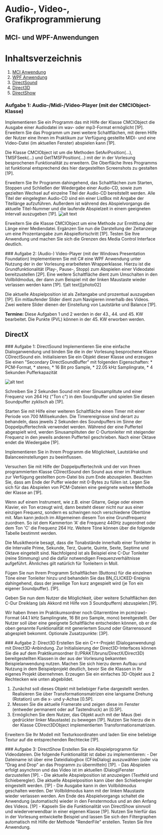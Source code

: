 # Audio-, Video-, Grafikprogrammierung
## MCI- und WPF-Anwendungen

# Inhaltsverzeichnis
1. [MCI Anwendung](#mci)
2. [WPF Anwendung](#wpf)
3. [DirectSound](#dxSound)
4. [Direct3D](#dx3D)
5. [DirectShow](#dxShow)

<a name="mci"/></a>
### Aufgabe 1: Audio-/Midi-/Video-Player (mit der CMCIObject-Klasse)
Implementieren Sie ein Programm das mit Hilfe der Klasse CMCIObject die Ausgabe einer Audiodatei im wav- oder mp3-Format ermöglicht [1P]. Erweitern Sie das Programm um zwei weitere Schaltflächen, mit deren Hilfe der Nutzer eine Ihnen im Praktikum zur Verfügung gestellte MIDI- und eine Video-Datei (im aktuellen Fenster) abspielen kann [1P].

Die Klasse CMCIObject ist um die Methoden SetAviPosition(...), TMSFSeek(...) und GetTMSFPosition(...) mit der in der Vorlesung besprochenen Funktionalität zu erweitern. Die Oberfläche Ihres Programms ist funktional entsprechend des hier dargestellten Screenshots zu gestalten [1P].

Erweitern Sie Ihr Programm dahingehend, das Schaltflächen zum Starten, Stoppen und Schließen der Wiedergabe einer Audio-CD, sowie zum gezielten Wechsel auf einzelne Titel der Audio-CD bereitstellt werden. Alle Titel der eingelegten Audio-CD sind ein einer ListBox mit Angabe der Titellänge aufzuführen. Außerdem ist während des Abspielvorgangs die aktuelle Titel-Nummer und die laufende Abspielzeit in einem geeigneten Intervall auszugeben [1P].
![alt text][photo01]

[photo01]: https://www.informatik.htw-dresden.de/~bruns/prakt_mm_prog_bild3.jpg "photo01"

Erweitern Sie die Klasse CMCIObject um eine Methode zur Ermittlung der Länge einer Mediendatei. Ergänzen Sie nun die Darstellung der Zeitanzeige um eine Prozentangabe zum Abspielfortschritt [1P]. Testen Sie Ihre Anwendung und machen Sie sich die Grenzen des Media Control Interface deutlich.

<a name="wpf"/>
###  Aufgabe 2: (Audio-) Video-Player (mit der Windows Presentation Foundation)
Implementieren Sie mit C# eine WPF Anwendung unter Nutzung der in der Vorlesung erarbeiteten Wrapperklasse. Hierzu ist die Grundfunktionalität (Play-, Pause-, Stopp) zum Abspielen einer Videodatei bereitzustellen [2P].
Eine weitere Schaltfläche dient zum Umschalten in den Vollbildmodus, der dann zum Beispiel mit der linken Maustaste wieder verlassen werden kann [1P]. 
![alt text][photo02]

[photo02]: https://www.informatik.htw-dresden.de/~bruns/prakt_mm_prog_bild_wpf.jpg "photo02"

Die aktuelle Abspielposition ist als Zeitangabe und prozentual auszugeben [1P].
Ein mitlaufender Slider dient zum Navigieren innerhalb des Videos. Zwei weitere Slider dienen der Einstellung von Lautstärke und Balance [1P]. 

**Termine:** Diese Aufgaben 1 und 2 werden in der 43., 44. und 45. KW bearbeitet. Die Punkte (PVL) können in der 45. KW erworben werden. 

## DirectX
<a name="dxSound"/>
###  Aufgabe 1: DirectSound
Implementieren Sie eine einfache Dialoganwendung und binden Sie die in der Vorlesung besprochene Klasse CDirectSound ein. Initialisieren Sie ein Objekt dieser Klasse und erzeugen Sie einen "Secondary DirectSoundBuffer" mit folgenden Eigenschaften:
* PCM-Format,
* stereo,
* 16 Bit pro Sample,
* 22.05 kHz Samplingrate,
* 4 Sekunden Pufferkapazität

![alt text][photo03]

[photo03]: https://www.informatik.htw-dresden.de/~bruns/prakt_mm_prog_bild2.jpg "photo03"

Schreiben Sie 2 Sekunden Sound mit einer Sinusamplitute und einer Frequenz von 264 Hz ("Ton c") in den Soundpuffer und spielen Sie diesen Soundpuffer zyklisch ab [1P].

Starten Sie mit Hilfe einer weiteren Schaltfläche einen Timer mit einer Periode von 700 Millisekunden. Die Timerereignisse sind derart zu behandeln, dass jeweils 2 Sekunden des Soundpuffers im Sinne der Doppelpuffertechnik verwendet werden. Während der eine Pufferteil abgespielt wird, werden Sinusamplituten der C-Durtonleiter mit steigender Frequenz in den jeweils anderen Pufferteil geschrieben. Nach einer Oktave endet die Wiedergabe [1P].

Implementieren Sie in Ihrem Programm die Möglichkeit, Lautstärke und Balanceeinstellungen zu beeinflussen.

Versuchen Sie mit Hilfe der Doppelpuffertechnik und der von Ihnen programmierten Klasse CDirectSound den Sound aus einer im Praktikum zur Verfügung gestellten pcm-Datei bis zum Ende abzuspielen. Beachten Sie, dass am Ende der Puffer wieder mit 0-Bytes zu füllen ist. Legen Sie sich für das Abspielen von PCM-Dateien eine geeignete weitere Methode der Klasse an [1P].

Wenn auf einem Instrument, wie z.B. einer Gitarre, Geige oder einem Klavier, ein Ton erzeugt wird, dann besteht dieser nicht nur aus einer einzigen Frequenz, sondern es schwingen noch verschiedene Obertöne mit. Man kann jedoch im Allgemeinen diesem Ton eine Grundfrequenz zuordnen. So ist dem Kammerton 'A' die Frequenz 440Hz zugeordnet oder dem Ton 'C' die Frequenz 264 Hz. Weitere Töne können über die folgende Tabelle bestimmt werden.

Die Musiktheorie besagt, dass die Tonabstände innerhalb einer Tonleiter in die Intervalle Prime, Sekunde, Terz, Quarte, Quinte, Sexte, Septime und Oktave eingeteilt sind. Nachfolgend ist als Beispiel eine C-Dur Tonleiter (reine Stimmung) und die dafür notwendigen Frequenzverhältnisse aufgeführt. Ähnliches gilt natürlich für Tonleitern in Moll.

Fügen Sie nun Ihrem Programm Schaltflächen (Buttons) für die einzelnen Töne einer Tonleiter hinzu und behandeln Sie das BN_CLICKED-Ereignis dahingehend, dass der jeweilige Ton kurz angespielt wird (je Ton ein eigener Soundpuffer). [1P].

Geben Sie nun dem Nutzer die Möglichkeit, über weitere Schaltflächen den C-Dur Dreiklang (als Akkord mit Hilfe von 3 Soundpuffern) abzuspielen.[1P].

Wir haben Ihnen im Praktikumsordner noch Gitarrentöne im pcm(raw)-Format (44.1 kHz Samplingrate, 16 Bit pro Sample, mono) bereitgestellt. Der Nutzer soll über eine geeignete Schaltfläche entscheiden können, ob er die oben genannte Funktionalität mit generiertem Sound oder Gitarrensound abgespielt bekommt. Optionale Zusatzpunkte: [3P]. 

<a name="dx3D"/>
###  Aufgabe 2: Direct3D
Erstellen Sie ein C++-Projekt (Dialoganwendung) mit Direct3D-Anbindung. Zur Initialisierung der Direct3D-Interfaces können Sie die auf dem Praktikumsordner (I:/PRAKT/bruns/DirectX/Direct3D) bereitgestellten Klassen in der aus der Vorlesung bekannten Beispielanwendung nutzen. Machen Sie sich hierzu deren Aufbau und Nutzung in dem Beispielprojekt deutlich, bevor Sie die Klassen in Ihr eigenes Projekt übernehmen. Erzeugen Sie ein einfaches 3D-Objekt aus 2 Rechtecken wie unten abgebildet. 

1. Zunächst soll dieses Objekt mit beliebiger Farbe dargestellt werden. Realisieren Sie über Transformationsmatrizen eine langsame Drehung (Rotation) um die x- und y-Achse [0.5P].
2. Messen Sie die aktuelle Framerate und zeigen diese im Fenster (entweder permanent oder auf Tastendruck) an [0.5P].
3. Ermöglichen Sie dem Nutzer, das Objekt auch mit der Maus (bei gedrückter linker Maustaste) zu bewegen [1P]. Nutzen Sie hierzu die in der Klasse CDirect3DObject implementierten Transformationsmatrizen.

Erweitern Sie Ihr Modell mit Texturkoordinaten und laden Sie eine beliebige Textur auf die entsprechenden Rechtecke [1P]. 

<a name="dxShow"/>
###  Aufgabe 3: DirectShow
Erstellen Sie ein Abspielprogramm für Videodateien. Die folgende Funktionalität ist dabei zu implementieren: 
- Der Dateiname ist über eine Dateidialogbox (CFileDialog) auszuwählen (oder via "Drag and Drop" an das Programm zu übermitteln) [1P].
- Das Abspielen erfolgt asynchron und das Video ist im aktuellen (Dialog)Fenster darzustellen [1P].
- Die aktuelle Abspielposition ist anzuzeigen (Textfeld und Schieberegler). Die aktuelle Abspielposition kann über den Schieberegler eingestellt werden. [1P]
- Die Ausgabe kann in den Vollbildmodus geschalten werden. Der Vollbildmodus kann mit der linken Maustaste wieder verlassen werden. Am Ende des Abspielvorgangs schaltet die Anwendung (automatisch) wieder in den Fenstermodus und an den Anfang des Videos. [1P]
- Kapseln Sie die Funktionalität von DirectShow sinnvoll und wiederverwendbar in einer eigenen Klasse [1P].
Nutzen Sie hierfür das in der Vorlesung entwickelte Beispiel und lassen Sie sich den Filtergraphen automatisch mit Hilfe der Methode "RenderFile" erstellen. Testen Sie Ihre Anwendung.
